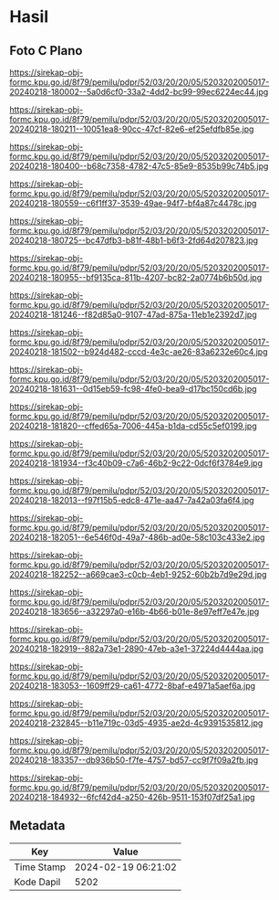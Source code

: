 # Hasil

## Foto C Plano

https://sirekap-obj-formc.kpu.go.id/8f79/pemilu/pdpr/52/03/20/20/05/5203202005017-20240218-180002--5a0d6cf0-33a2-4dd2-bc99-99ec6224ec44.jpg

https://sirekap-obj-formc.kpu.go.id/8f79/pemilu/pdpr/52/03/20/20/05/5203202005017-20240218-180211--10051ea8-90cc-47cf-82e6-ef25efdfb85e.jpg

https://sirekap-obj-formc.kpu.go.id/8f79/pemilu/pdpr/52/03/20/20/05/5203202005017-20240218-180400--b68c7358-4782-47c5-85e9-8535b99c74b5.jpg

https://sirekap-obj-formc.kpu.go.id/8f79/pemilu/pdpr/52/03/20/20/05/5203202005017-20240218-180559--c6f1ff37-3539-49ae-94f7-bf4a87c4478c.jpg

https://sirekap-obj-formc.kpu.go.id/8f79/pemilu/pdpr/52/03/20/20/05/5203202005017-20240218-180725--bc47dfb3-b81f-48b1-b6f3-2fd64d207823.jpg

https://sirekap-obj-formc.kpu.go.id/8f79/pemilu/pdpr/52/03/20/20/05/5203202005017-20240218-180955--bf9135ca-811b-4207-bc82-2a0774b6b50d.jpg

https://sirekap-obj-formc.kpu.go.id/8f79/pemilu/pdpr/52/03/20/20/05/5203202005017-20240218-181246--f82d85a0-9107-47ad-875a-11eb1e2392d7.jpg

https://sirekap-obj-formc.kpu.go.id/8f79/pemilu/pdpr/52/03/20/20/05/5203202005017-20240218-181502--b924d482-cccd-4e3c-ae26-83a6232e60c4.jpg

https://sirekap-obj-formc.kpu.go.id/8f79/pemilu/pdpr/52/03/20/20/05/5203202005017-20240218-181631--0d15eb59-fc98-4fe0-bea9-d17bc150cd6b.jpg

https://sirekap-obj-formc.kpu.go.id/8f79/pemilu/pdpr/52/03/20/20/05/5203202005017-20240218-181820--cffed65a-7006-445a-b1da-cd55c5ef0199.jpg

https://sirekap-obj-formc.kpu.go.id/8f79/pemilu/pdpr/52/03/20/20/05/5203202005017-20240218-181934--f3c40b09-c7a6-46b2-9c22-0dcf6f3784e9.jpg

https://sirekap-obj-formc.kpu.go.id/8f79/pemilu/pdpr/52/03/20/20/05/5203202005017-20240218-182013--f97f15b5-edc8-471e-aa47-7a42a03fa6f4.jpg

https://sirekap-obj-formc.kpu.go.id/8f79/pemilu/pdpr/52/03/20/20/05/5203202005017-20240218-182051--6e546f0d-49a7-486b-ad0e-58c103c433e2.jpg

https://sirekap-obj-formc.kpu.go.id/8f79/pemilu/pdpr/52/03/20/20/05/5203202005017-20240218-182252--a669cae3-c0cb-4eb1-9252-60b2b7d9e29d.jpg

https://sirekap-obj-formc.kpu.go.id/8f79/pemilu/pdpr/52/03/20/20/05/5203202005017-20240218-183656--a32297a0-e16b-4b66-b01e-8e97eff7e47e.jpg

https://sirekap-obj-formc.kpu.go.id/8f79/pemilu/pdpr/52/03/20/20/05/5203202005017-20240218-182919--882a73e1-2890-47eb-a3e1-37224d4444aa.jpg

https://sirekap-obj-formc.kpu.go.id/8f79/pemilu/pdpr/52/03/20/20/05/5203202005017-20240218-183053--1609ff29-ca61-4772-8baf-e4971a5aef6a.jpg

https://sirekap-obj-formc.kpu.go.id/8f79/pemilu/pdpr/52/03/20/20/05/5203202005017-20240218-232845--b11e719c-03d5-4935-ae2d-4c9391535812.jpg

https://sirekap-obj-formc.kpu.go.id/8f79/pemilu/pdpr/52/03/20/20/05/5203202005017-20240218-183357--db936b50-f7fe-4757-bd57-cc9f7f09a2fb.jpg

https://sirekap-obj-formc.kpu.go.id/8f79/pemilu/pdpr/52/03/20/20/05/5203202005017-20240218-184932--6fcf42d4-a250-426b-9511-153f07df25a1.jpg


## Metadata

| Key        | Value               |
| ---------- | ------------------- |
| Time Stamp | 2024-02-19 06:21:02 |
| Kode Dapil | 5202                |



